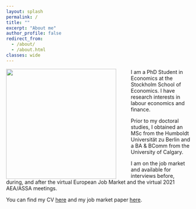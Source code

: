 ```yaml
---
layout: splash
permalink: /
title: ""
excerpt: "About me"
author_profile: false
redirect_from: 
  - /about/
  - /about.html
classes: wide
---
```


<img src="{{site.url}}/images/SCH01746.jpeg" width="300" align="left" style="display: block; margin-right: 40px;" /> 

I am a PhD Student in Economics at the Stockholm School of Economics.  I have research interests in labour economics and finance.

Prior to my doctoral studies, I obtained an MSc from the Humboldt Universität zu Berlin and a BA & BComm from the University of Calgary.

I am on the job market and available for interviews before, during, and after the virtual European Job Market and the virtual 2021 AEA/ASSA meetings.  

You can find my CV [here](https://www.dropbox.com/s/jf76rlxifl051i2/schroeder_cv_jm.pdf?dl=0) and my job market paper [here](https://www.dropbox.com/s/qqpvkbzdtt91vub/schroeder_jmp.pdf?dl=0).

<!-- You can contact me at christofer.schroeder at phdstudent.hhs.se -->


